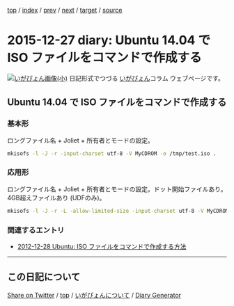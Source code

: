 [top](https://igapyon.github.io/diary/) 
 / [index](https://igapyon.github.io/diary/2015/index.html) 
 / [prev](https://igapyon.github.io/diary/2015/ig151222.html) 
 / [next](https://igapyon.github.io/diary/2015/ig151228.html) 
 / [target](https://igapyon.github.io/diary/2015/ig151227.html) 
 / [source](https://github.com/igapyon/diary/blob/gh-pages/2015/ig151227.html.src.md) 

2015-12-27 diary: Ubuntu 14.04 で ISO ファイルをコマンドで作成する
=====================================================================================================
[![いがぴょん画像(小)](https://igapyon.github.io/diary/images/iga200306s.jpg "いがぴょん")](https://igapyon.github.io/diary/memo/memoigapyon.html) 日記形式でつづる [いがぴょん](https://igapyon.github.io/diary/memo/memoigapyon.html)コラム ウェブページです。

## Ubuntu 14.04 で ISO ファイルをコマンドで作成する


### 基本形

ロングファイル名 + Joliet + 所有者とモードの設定。

```sh
mkisofs -l -J -r -input-charset utf-8 -V MyCDROM -o /tmp/test.iso .
```



### 応用形

ロングファイル名 + Joliet + 所有者とモードの設定。ドット開始ファイルあり。4GB超えファイルあり (UDFのみ)。

```sh
mkisofs -l -J -r -L -allow-limited-size -input-charset utf-8 -V MyCDROM -o /tmp/test.iso .
```



### 関連するエントリ


* [2012-12-28 Ubuntu: ISO ファイルをコマンドで作成する方法](https://igapyon.github.io/diary/2012/ig121228.html)



----------------------------------------------------------------------------------------------------

## この日記について

[Share on Twitter](https://twitter.com/intent/tweet?hashtags=igapyon%2Cdiary%2C%E3%81%84%E3%81%8C%E3%81%B4%E3%82%87%E3%82%93&text=Ubuntu+14.04+%E3%81%A7+ISO+%E3%83%95%E3%82%A1%E3%82%A4%E3%83%AB%E3%82%92%E3%82%B3%E3%83%9E%E3%83%B3%E3%83%89%E3%81%A7%E4%BD%9C%E6%88%90%E3%81%99%E3%82%8B&url=https%3A%2F%2Figapyon.github.io%2Fdiary%2F2015%2Fig151227.html) / [top](../index.html) / [いがぴょんについて](https://igapyon.github.io/diary/memo/memoigapyon.html) / [Diary Generator](https://github.com/igapyon/igapyonv3)
